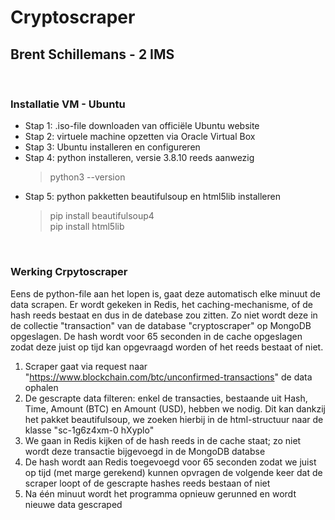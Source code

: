 # Cryptoscraper
## Brent Schillemans - 2 IMS

<br>

### Installatie VM - Ubuntu
- Stap 1: .iso-file downloaden van officiële Ubuntu website
- Stap 2: virtuele machine opzetten via Oracle Virtual Box
- Stap 3: Ubuntu installeren en configureren
- Stap 4: python installeren, versie 3.8.10 reeds aanwezig
  > python3 --version
- Stap 5: python pakketten beautifulsoup en html5lib installeren
  > pip install beautifulsoup4 <br> pip install html5lib

<br> 

### Werking Crpytoscraper
Eens de python-file aan het lopen is, gaat deze automatisch elke minuut de data scrapen. Er wordt gekeken in Redis, het caching-mechanisme, of de hash reeds bestaat en dus in de datebase zou zitten. Zo niet wordt deze in de collectie "transaction" van de database "cryptoscraper" op MongoDB opgeslagen. De hash wordt voor 65 seconden in de cache opgeslagen zodat deze juist op tijd kan opgevraagd worden of het reeds bestaat of niet.
1. Scraper gaat via request naar "https://www.blockchain.com/btc/unconfirmed-transactions" de data ophalen
2. De gescrapte data filteren: enkel de transacties, bestaande uit Hash, Time, Amount (BTC) en Amount (USD), hebben we nodig. Dit kan dankzij het pakket beautifulsoup, we zoeken hierbij in de html-structuur naar de klasse "sc-1g6z4xm-0 hXyplo"
3. We gaan in Redis kijken of de hash reeds in de cache staat; zo niet wordt deze transactie bijgevoegd in de MongoDB databse
4. De hash wordt aan Redis toegevoegd voor 65 seconden zodat we juist op tijd (met marge gerekend) kunnen opvragen de volgende keer dat de scraper loopt of de gescrapte hashes reeds bestaan of niet
5. Na één minuut wordt het programma opnieuw gerunned en wordt nieuwe data gescraped

